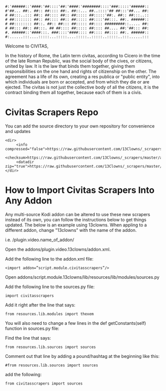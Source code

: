 ```
#:'######::'####:'##::::'##:'####:'########::::'###:::::'######::
#'##... ##:. ##:: ##:::: ##:. ##::... ##..::::'## ##:::'##... ##:
# ##:::..::: ##:: ##:::: ##:: ##::::: ##:::::'##:. ##:: ##:::..::
# ##:::::::: ##:: ##:::: ##:: ##::::: ##::::'##:::. ##:. ######::
# ##:::::::: ##::. ##:: ##::: ##::::: ##:::: #########::..... ##:
# ##::: ##:: ##:::. ## ##:::: ##::::: ##:::: ##.... ##:'##::: ##:
#. ######::'####:::. ###::::'####:::: ##:::: ##:::: ##:. ######::
#:......:::....:::::...:::::....:::::..:::::..:::::..:::......:::
```

Welcome to CIVITAS,

In the history of Rome, the Latin term civitas, according to Cicero in the time of the late Roman Republic, was the social body of the cives, or citizens, united by law. It is the law that binds them together, giving them responsibilities on the one hand and rights of citizenship on the other. The agreement has a life of its own, creating a res publica or "public entity", into which individuals are born or accepted, and from which they die or are ejected. The civitas is not just the collective body of all the citizens, it is the contract binding them all together, because each of them is a civis.

# Civitas Scrapers Repo

You can add the source directory to your own repository for convenience and updates
```
<dir>
	 <info compressed="false">https://raw.githubusercontent.com/13Clowns/_scrapers/master/addons.xml</info>
     <checksum>https://raw.githubusercontent.com/13Clowns/_scrapers/master/addons.xml.md5</checksum>
     <datadir zip="true">https://raw.githubusercontent.com/13Clowns/_scrapers/master/</datadir>
</dir>
```
# How to Import Civitas Scrapers Into Any Addon

Any multi-source Kodi addon can be altered to use these new scrapers instead of its own, you can follow the instructions below to get things updated. The below is an example using 13clowns. When appling to a different addon, change "13clowns" with the name of the addon.

i.e. /plugin.video.name_of_addon/

Open the addons/plugin.video.13clowns/addon.xml.

Add the following line to the addon.xml file:

    <import addon=”script.module.civitasscrapers”/>

Open addons/script.module.13clowns/lib/resources/lib/modules/sources.py

Add the following line to the sources.py file:

    import civitasscrapers

Add it right after the line that says:

    from resources.lib.modules import thexem

You will also need to change a few lines in the def getConstants(self) function in sources.py file:

Find the line that says:

    from resources.lib.sources import sources

Comment out that line by adding a pound/hashtag at the beginning like this:

    #from resources.lib.sources import sources

add the following:

	from civitasscrapers import sources
